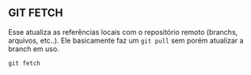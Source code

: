 
## GIT FETCH

Esse atualiza as referências locais com o repositório remoto (branchs, arquivos, etc..). Ele basicamente faz um `git pull` sem porém atualizar a branch em uso.
```
git fetch
```





